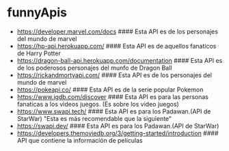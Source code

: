 # funnyApis

+ https://developer.marvel.com/docs    #### Esta API es de los personajes del mundo de marvel
+ https://hp-api.herokuapp.com/    #### Esta API es de aquellos fanaticos de Harry Potter
+ https://dragon-ball-api.herokuapp.com/documentation    #### Esta API es de los poderosos personajes del munfo de Dragon Ball
+ https://rickandmortyapi.com/    #### Esta API es de los personajes del mundo de marvel
+ https://pokeapi.co/    #### Esta API es de la serie popular Pokemon
+ https://www.igdb.com/discover    #### Esta API es para las personas fanaticas a los videos juegos. (Es sobre los video juegos)
+ https://www.swapi.tech/    #### Esta API es para los Padawan.(API de StarWar) "Esta es más recomendable que la siguiente"
+ https://swapi.dev/    #### Esta API es para los Padawan.(API de StarWar)
+ https://developers.themoviedb.org/3/getting-started/introduction    #### API que contiene la información de películas

